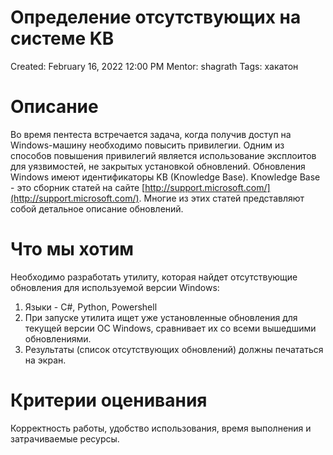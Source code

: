 # Определение отсутствующих на системе KB

Created: February 16, 2022 12:00 PM
Mentor: shagrath
Tags: хакатон

# Описание

Во время пентеста встречается задача, когда получив доступ на Windows-машину необходимо повысить привилегии. Одним из способов повышения привилегий является использование эксплоитов для уязвимостей, не закрытых установкой обновлений. Обновления Windows имеют идентификаторы KB (Knowledge Base). Knowledge Base - это сборник статей на сайте [http://support.microsoft.com/](http://support.microsoft.com/). Многие из этих статей представляют собой детальное описание обновлений.

# Что мы хотим

Необходимо разработать утилиту, которая найдет отсутствующие обновления для используемой версии Windows:

1. Языки - C#, Python, Powershell
2. При запуске утилита ищет уже установленные обновления для текущей версии ОС Windows, сравнивает их со всеми вышедшими обновлениями.
3. Результаты (список отсутствующих обновлений) должны печататься на экран.

# Критерии оценивания

Корректность работы, удобство использования, время выполнения и затрачиваемые ресурсы.